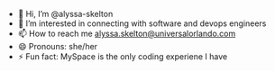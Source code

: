 - 👋 Hi, I’m @alyssa-skelton
- 👀 I’m interested in connecting with software and devops engineers
- 📫 How to reach me alyssa.skelton@universalorlando.com
- 😄 Pronouns: she/her
- ⚡ Fun fact: MySpace is the only coding experiene I have

<!---
alyssa-skelton/alyssa-skelton is a ✨ special ✨ repository because its `README.md` (this file) appears on your GitHub profile.
You can click the Preview link to take a look at your changes.
--->
